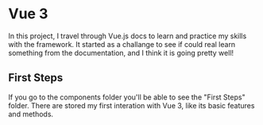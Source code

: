 # Vue 3

In this project, I travel through Vue.js docs to learn and practice my skills with the framework. It started as a challange to see if could real learn something from the documentation, and I think it is going pretty well!

## First Steps

If you go to the components folder you'll be able to see the "First Steps" folder. There are stored my first interation with Vue 3, like its basic features and methods.
